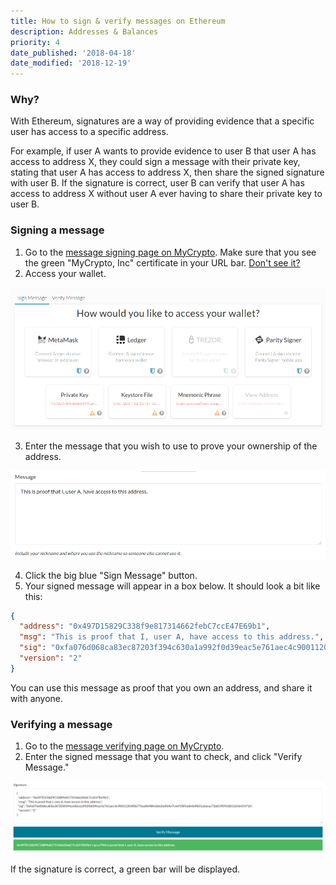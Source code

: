 ```yaml
---
title: How to sign & verify messages on Ethereum
description: Addresses & Balances
priority: 4
date_published: '2018-04-18'
date_modified: '2018-12-19'
---
```


### Why?

With Ethereum, signatures are a way of providing evidence that a specific user has access to a specific address.

For example, if user A wants to provide evidence to user B that user A has access to address X, they could sign a message with their private key, stating that user A has access to address X, then share the signed signature with user B. If the signature is correct, user B can verify that user A has access to address X without user A ever having to share their private key to user B.

### Signing a message

1. Go to the [message signing page on MyCrypto](https://mycrypto.com/sign-and-verify-message/sign). Make sure that you see the green "MyCrypto, Inc" certificate in your URL bar. [Don't see it?](/troubleshooting/cannot-see-the-extended-validation-certificate)
2. Access your wallet.

![](../../assets/how-to/getting-started/how-to-sign-and-verify-messages-on-ethereum/accessing-wallet.png)

3. Enter the message that you wish to use to prove your ownership of the address.

![](../../assets/how-to/getting-started/how-to-sign-and-verify-messages-on-ethereum/signing-message.png)

4. Click the big blue "Sign Message" button.
5. Your signed message will appear in a box below. It should look a bit like this:

```json
{
  "address": "0x497D15829C338f9e817314662febC7ccE47E69b1",
  "msg": "This is proof that I, user A, have access to this address.",
  "sig": "0xfa076d068ca83ec87203f394c630a1a992f0d39eac5e761aec4c90011204f0b776adf698fe3d626dfd4e7c6ef1f89adb4b9831adaeac72dd19093381265b45471b",
  "version": "2"
}
```

You can use this message as proof that you own an address, and share it with anyone.

### Verifying a message

1. Go to the [message verifying page on MyCrypto](https://mycrypto.com/sign-and-verify-message/verify).
2. Enter the signed message that you want to check, and click "Verify Message."

![](../../assets/how-to/getting-started/how-to-sign-and-verify-messages-on-ethereum/verifying-message.png)

If the signature is correct, a green bar will be displayed.
